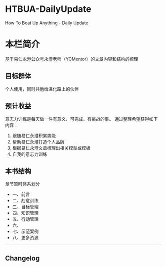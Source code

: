 # HTBUA-DailyUpdate

How To Beat Up Anything - Daily Update

# 本栏简介

基于易仁永澄公众号永澄老师（YCMentor）的文章内容和结构的梳理

## 目标群体

个人使用，同时共勉给进化路上的伙伴

## 预计收益

意志力训练是每天做一件有意义、可完成、有挑战的事。
通过整理希望获得如下内容：
1. 跟随易仁永澄积累势能
2. 帮助易仁永澄打造个人品牌
3. 根据易仁永澄文章梳理出相关模型或模板
4. 自我的意志力训练

## 本书结构

章节暂时体系划分

- 一、前言
- 二、刻意训练
- 三、目标管理
- 四、知识管理
- 五、行动管理
- 六、
- 七、示范案例
- 八、更多资源

---- 

## Changelog

